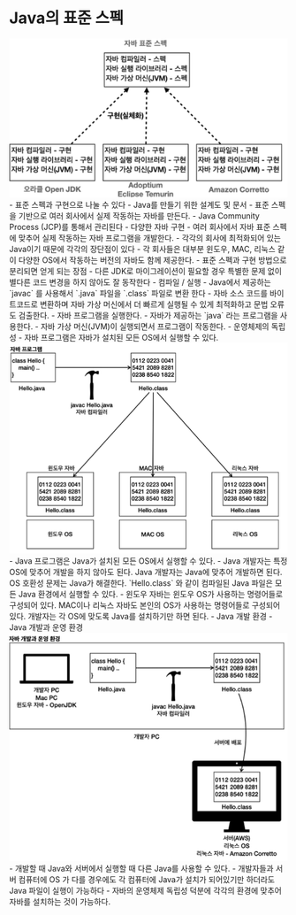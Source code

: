 # Java의 표준 스펙
<img src="../../../img/java1-1.png" alt="1">
- 표준 스펙과 구현으로 나눌 수 있다
    - Java를 만들기 위한 설계도 및 문서
    - 표준 스펙을 기반으로 여러 회사에서 실제 작동하는 자바를 만든다.
    - Java Community Process (JCP)를 통해서 관리된다
- 다양한 자바 구현
    - 여러 회사에서 자바 표준 스펙에 맞추어 실제 작동하는 자바 프로그램을 개발한다.
    - 각각의 회사에 최적화되어 있는 Java이기 때문에 각각의 장단점이 있다
    - 각 회사들은 대부분 윈도우, MAC, 리눅스 같이 다양한 OS에서 작동하는 버전의 자바도 함께 제공한다.
- 표준 스펙과 구현 방법으로 분리되면 얻게 되는 장점
    - 다른 JDK로 마이그레이션이 필요할 경우 특별한 문제 없이 별다른 코드 변경을 하지 않아도 잘 동작한다
- 컴파일 / 실행
    - Java에서 제공하는 `javac` 를 사용해서 `.java` 파일을 `.class` 파일로 변환 한다
        - 자바 소스 코드를 바이트코드로 변환하며 자바 가상 머신에서 더 빠르게 실행될 수 있게 최적화하고 문법 오류도 검출한다.
    - 자바 프로그램을 실행한다.
        - 자바가 제공하는 `java` 라는 프로그램을 사용한다.
        - 자바 가상 머신(JVM)이 실행되면서 프로그램이 작동한다.
- 운영체제의 독립성
    - 자바 프로그램은 자바가 설치된 모든 OS에서 실행할 수 있다.
<img src="../../../img/java1-2.png" alt="1">
    - Java 프로그램은 Java가 설치된 모든 OS에서 실행할 수 있다.
    - Java 개발자는 특정 OS에 맞추어 개발을 하지 않아도 된다. Java 개발자는 Java에 맞추어 개발하면 된다. OS 호환성 문제는 Java가 해결한다. `Hello.class` 와 같이 컴파일된 Java 파일은 모든 Java 환경에서 실행할 수 있다.
    - 윈도우 자바는 윈도우 OS가 사용하는 명령어들로 구성되어 있다. MAC이나 리눅스 자바도 본인의 OS가 사용하는 명령어들로 구성되어 있다. 개발자는 각 OS에 맞도록 Java를 설치하기만 하면 된다.
- Java 개발 환경
    - Java 개발과 운영 환경
<img src="../../../img/java1-3.png" alt="1">
      - 개발할 때 Java와 서버에서 실행할 때 다른 Java를 사용할 수 있다.
      - 개발자들과 서버 컴퓨터에 OS 가 다를 경우에도 각 컴퓨터에 Java가 설치가 되어있기만 하더라도 Java 파일이 실행이 가능하다
      - 자바의 운영체제 독립성 덕분에 각각의 환경에 맞추어 자바를 설치하는 것이 가능하다.